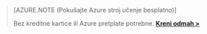 >[AZURE.NOTE (Pokušajte Azure stroj učenje besplatno)]
>
>Bez kreditne kartice ili Azure pretplate potrebne. <a href="https://studio.azureml.net/?selectAccess=true&o=2" target="_blank">**Kreni odmah >**</a>
